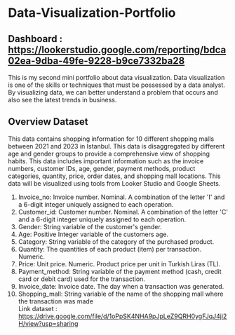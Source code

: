 # Data-Visualization-Portfolio
## Dashboard : https://lookerstudio.google.com/reporting/bdca02ea-9dba-49fe-9228-b9ce7332ba28
This is my second mini portfolio about data visualization. Data visualization is one of the skills or techniques that must be possessed by a data analyst. By visualizing data, we can better understand a problem that occurs and also see the latest trends in business.<br/>
## Overview Dataset
This data contains shopping information for 10 different shopping malls between 2021 and 2023 in Istanbul. This data is disaggregated by different age and gender groups to provide a comprehensive view of shopping habits. This data includes important information such as the invoice numbers, customer IDs, age, gender, payment methods, product categories, quantity, price, order dates, and shopping mall locations. This data will be visualized using tools from Looker Studio and Google Sheets.
1. Invoice_no: Invoice number. Nominal. A combination of the letter 'I' and a 6-digit integer uniquely assigned to each operation. <br/>
2. Customer_id: Customer number. Nominal. A combination of the letter 'C' and a 6-digit integer uniquely assigned to each operation. <br/>
3. Gender: String variable of the customer's gender. <br/>
3. Age: Positive Integer variable of the customers age. <br/>
4. Category: String variable of the category of the purchased product. <br/>
5. Quantity: The quantities of each product (item) per transaction. Numeric. <br/>
6. Price: Unit price. Numeric. Product price per unit in Turkish Liras (TL). <br/>
7. Payment_method: String variable of the payment method (cash, credit card or debit card) used for the transaction. <br/>
8. Invoice_date: Invoice date. The day when a transaction was generated. <br/>
9. Shopping_mall: String variable of the name of the shopping mall where the transaction was made <br/>
Link dataset : https://drive.google.com/file/d/1oPpSK4NHA9pJpLeZ9QRH0ygFJqJ4ji2H/view?usp=sharing <br/>
